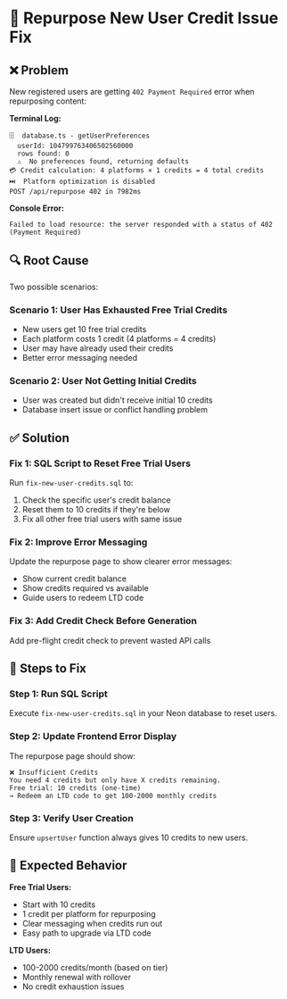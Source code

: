 # 🔧 Repurpose New User Credit Issue Fix

## ❌ Problem

New registered users are getting `402 Payment Required` error when repurposing content:

**Terminal Log:**
```
🗄️  database.ts - getUserPreferences
  userId: 104799763406502560000
  rows found: 0
  ⚠️  No preferences found, returning defaults
💳 Credit calculation: 4 platforms × 1 credits = 4 total credits
⏭️  Platform optimization is disabled
POST /api/repurpose 402 in 7982ms
```

**Console Error:**
```
Failed to load resource: the server responded with a status of 402 (Payment Required)
```

## 🔍 Root Cause

Two possible scenarios:

### Scenario 1: User Has Exhausted Free Trial Credits
- New users get 10 free trial credits
- Each platform costs 1 credit (4 platforms = 4 credits)
- User may have already used their credits
- Better error messaging needed

### Scenario 2: User Not Getting Initial Credits
- User was created but didn't receive initial 10 credits
- Database insert issue or conflict handling problem

## ✅ Solution

### Fix 1: SQL Script to Reset Free Trial Users
Run `fix-new-user-credits.sql` to:
1. Check the specific user's credit balance
2. Reset them to 10 credits if they're below
3. Fix all other free trial users with same issue

### Fix 2: Improve Error Messaging
Update the repurpose page to show clearer error messages:
- Show current credit balance
- Show credits required vs available
- Guide users to redeem LTD code

### Fix 3: Add Credit Check Before Generation
Add pre-flight credit check to prevent wasted API calls

## 📝 Steps to Fix

### Step 1: Run SQL Script
Execute `fix-new-user-credits.sql` in your Neon database to reset users.

### Step 2: Update Frontend Error Display
The repurpose page should show:
```
❌ Insufficient Credits
You need 4 credits but only have X credits remaining.
Free trial: 10 credits (one-time)
→ Redeem an LTD code to get 100-2000 monthly credits
```

### Step 3: Verify User Creation
Ensure `upsertUser` function always gives 10 credits to new users.

## 🎯 Expected Behavior

**Free Trial Users:**
- Start with 10 credits
- 1 credit per platform for repurposing
- Clear messaging when credits run out
- Easy path to upgrade via LTD code

**LTD Users:**
- 100-2000 credits/month (based on tier)
- Monthly renewal with rollover
- No credit exhaustion issues


